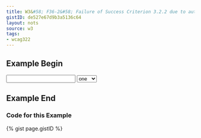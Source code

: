 ```yaml
---
title: W3&#58; F36-2&#58; Failure of Success Criterion 3.2.2 due to automatically submitting a form and presenting new content without prior warning when the last field in the form is given a value
gistID: de527e67d9b3a5136c64
layout: nots
source: w3
tags:
- wcag322
---
```


<h2 aria-describedby="{{ page.gistID }}">Example Begin</h2>
<div class="rendered-not">
<form method="get" id="form2">
 <input type="text" name="text1">
  <select name="select1" onchange="form2.submit();">
    <option>one</option>
    <option>two</option>
    <option>three</option>
    <option>four</option>
  </select>
</form>
</div> <!-- rendered-not -->

<h2 aria-describedby="{{ page.gistID }}">Example End</h2>

<h3 aria-describedby="{{ page.gistID }}">Code for this Example</h3>
{% gist page.gistID %}